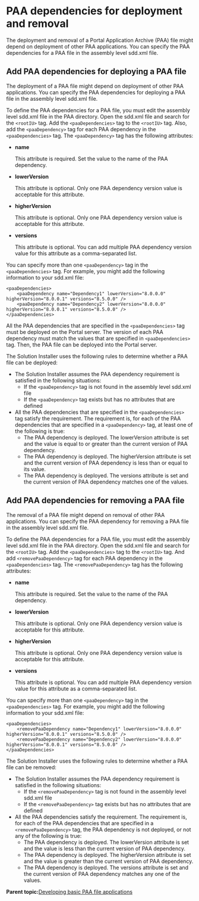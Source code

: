 # PAA dependencies for deployment and removal

The deployment and removal of a Portal Application Archive \(PAA\) file might depend on deployment of other PAA applications. You can specify the PAA dependencies for a PAA file in the assembly level sdd.xml file.

## Add PAA dependencies for deploying a PAA file

The deployment of a PAA file might depend on deployment of other PAA applications. You can specify the PAA dependencies for deploying a PAA file in the assembly level sdd.xml file.

To define the PAA dependencies for a PAA file, you must edit the assembly level sdd.xml file in the PAA directory. Open the sdd.xml file and search for the `<rootIU>` tag. Add the `<paaDependencies>` tag to the `<rootIU>` tag. Also, add the `<paaDependency>` tag for each PAA dependency in the `<paaDependencies>` tag. The `<paaDependency>` tag has the following attributes:

-   **name**

    This attribute is required. Set the value to the name of the PAA dependency.

-   **lowerVersion**

    This attribute is optional. Only one PAA dependency version value is acceptable for this attribute.

-   **higherVersion**

    This attribute is optional. Only one PAA dependency version value is acceptable for this attribute.

-   **versions**

    This attribute is optional. You can add multiple PAA dependency version value for this attribute as a comma-separated list.


You can specify more than one `<paaDependency>` tag in the `<paaDependencies>` tag. For example, you might add the following information to your sdd.xml file:

```
<paaDependencies> 
	<paaDependency name="Dependency1" lowerVersion="8.0.0.0" higherVersion="8.0.0.1" versions="8.5.0.0" /> 
	<paaDependency name="Dependency2" lowerVersion="8.0.0.0" higherVersion="8.0.0.1" versions="8.5.0.0" /> 
</paaDependencies> 
```

All the PAA dependencies that are specified in the `<paaDependencies>` tag must be deployed on the Portal server. The version of each PAA dependency must match the values that are specified in `<paaDependencies>` tag. Then, the PAA file can be deployed into the Portal server.

The Solution Installer uses the following rules to determine whether a PAA file can be deployed:

-   The Solution Installer assumes the PAA dependency requirement is satisfied in the following situations:
    -   If the `<paaDependency>` tag is not found in the assembly level sdd.xml file
    -   If the `<paaDependency>` tag exists but has no attributes that are defined
-   All the PAA dependencies that are specified in the `<paaDependencies>` tag satisfy the requirement. The requirement is, for each of the PAA dependencies that are specified in a `<paaDependency>` tag, at least one of the following is true:
    -   The PAA dependency is deployed. The lowerVersion attribute is set and the value is equal to or greater than the current version of PAA dependency.
    -   The PAA dependency is deployed. The higherVersion attribute is set and the current version of PAA dependency is less than or equal to its value.
    -   The PAA dependency is deployed. The versions attribute is set and the current version of PAA dependency matches one of the values.

## Add PAA dependencies for removing a PAA file

The removal of a PAA file might depend on removal of other PAA applications. You can specify the PAA dependency for removing a PAA file in the assembly level sdd.xml file.

To define the PAA dependencies for a PAA file, you must edit the assembly level sdd.xml file in the PAA directory. Open the sdd.xml file and search for the `<rootIU>` tag. Add the `<paaDependencies>` tag to the `<rootIU>` tag. And add `<removePaaDependency>` tag for each PAA dependency in the `<paaDependencies>` tag. The `<removePaaDependency>` tag has the following attributes:

-   **name**

    This attribute is required. Set the value to the name of the PAA dependency.

-   **lowerVersion**

    This attribute is optional. Only one PAA dependency version value is acceptable for this attribute.

-   **higherVersion**

    This attribute is optional. Only one PAA dependency version value is acceptable for this attribute.

-   **versions**

    This attribute is optional. You can add multiple PAA dependency version value for this attribute as a comma-separated list.


You can specify more than one `<paaDependency>` tag in the `<paaDependencies>` tag. For example, you might add the following information to your sdd.xml file:

```
<paaDependencies> 
	<removePaaDependency name="Dependency1" lowerVersion="8.0.0.0" higherVersion="8.0.0.1" versions="8.5.0.0" /> 
	<removePaaDependency name="Dependency2" lowerVersion="8.0.0.0" higherVersion="8.0.0.1" versions="8.5.0.0" /> 
</paaDependencies> 
```

The Solution Installer uses the following rules to determine whether a PAA file can be removed:

-   The Solution Installer assumes the PAA dependency requirement is satisfied in the following situations:
    -   If the `<removePaaDependency>` tag is not found in the assembly level sdd.xml file
    -   If the `<removePaaDependency>` tag exists but has no attributes that are defined
-   All the PAA dependencies satisfy the requirement. The requirement is, for each of the PAA dependencies that are specified in a `<removePaaDependency>` tag, the PAA dependency is not deployed, or not any of the following is true:
    -   The PAA dependency is deployed. The lowerVersion attribute is set and the value is less than the current version of PAA dependency.
    -   The PAA dependency is deployed. The higherVersion attribute is set and the value is greater than the current version of PAA dependency.
    -   The PAA dependency is deployed. The versions attribute is set and the current version of PAA dependency matches any one of the values.

**Parent topic:**[Developing basic PAA file applications](../config/dev_sol_app.md)

